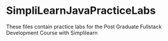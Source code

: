 # SimpliLearnJavaPracticeLabs
These files contain practice labs for the Post Graduate Fullstack Development Course with Simplilearn
